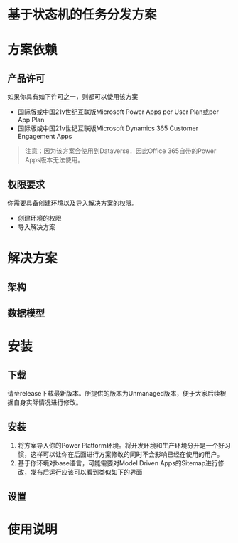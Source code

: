 # 基于状态机的任务分发方案

# 方案依赖

## 产品许可

如果你具有如下许可之一，则都可以使用该方案

* 国际版或中国21v世纪互联版Microsoft Power Apps per User Plan或per App Plan
* 国际版或中国21v世纪互联版Microsoft Dynamics 365 Customer Engagement Apps

> 注意：因为该方案会使用到Dataverse，因此Office 365自带的Power Apps版本无法使用。

## 权限要求

你需要具备创建环境以及导入解决方案的权限。

* 创建环境的权限
* 导入解决方案

# 解决方案

## 架构

## 数据模型

# 安装

## 下载

请至release下载最新版本。所提供的版本为Unmanaged版本，便于大家后续根据自身实际情况进行修改。

## 安装

1. 将方案导入你的Power Platform环境。将开发环境和生产环境分开是一个好习惯，这样可以让你在后面进行方案修改的同时不会影响已经在使用的用户。
2. 基于你环境对base语言，可能需要对Model Driven Apps的Sitemap进行修改，发布后运行应该可以看到类似如下的界面

## 设置

# 使用说明
